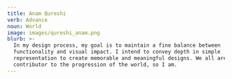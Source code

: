 ```yaml
---
title: Anam Qureshi
verb: Advance
noun: World
image: images/qureshi_anam.png
blurb: >-
  In my design process, my goal is to maintain a fine balance between
  functionality and visual impact. I intend to convey depth in simple
  representation to create memorable and meaningful designs. We all are a
  contributor to the progression of the world, so I am.
---
```



